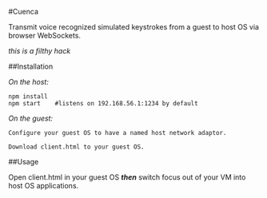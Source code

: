#Cuenca

Transmit voice recognized simulated keystrokes from a guest to host OS via browser WebSockets.

*this is a filthy hack*

##Installation

*On the host:*

    npm install
    npm start    #listens on 192.168.56.1:1234 by default

*On the guest:*

    Configure your guest OS to have a named host network adaptor.

    Download client.html to your guest OS.  

##Usage

Open client.html in your guest OS ***then*** switch focus out of your VM into host OS applications.
